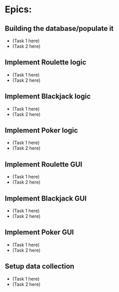 # Epics:

## Building the database/populate it
* (Task 1 here)
* (Task 2 here)

## Implement Roulette logic
* (Task 1 here)
* (Task 2 here)

## Implement Blackjack logic
* (Task 1 here)
* (Task 2 here)

## Implement Poker logic
* (Task 1 here)
* (Task 2 here)

## Implement Roulette GUI
* (Task 1 here)
* (Task 2 here)

## Implement Blackjack GUI
* (Task 1 here)
* (Task 2 here)

## Implement Poker GUI
* (Task 1 here)
* (Task 2 here)

## Setup data collection
* (Task 1 here)
* (Task 2 here)
